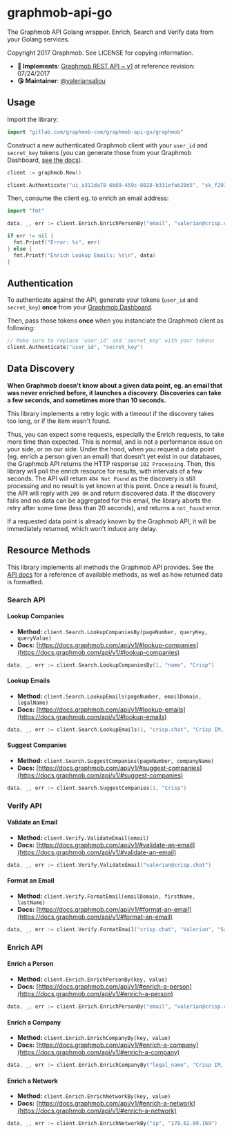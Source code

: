 # graphmob-api-go

The Graphmob API Golang wrapper. Enrich, Search and Verify data from your Golang services.

Copyright 2017 Graphmob. See LICENSE for copying information.

* **📝 Implements**: [Graphmob REST API ~ v1](https://docs.graphmob.com/api/v1/) at reference revision: 07/24/2017
* **😘 Maintainer**: [@valeriansaliou](https://github.com/valeriansaliou)

## Usage

Import the library:

```go
import "gitlab.com/graphmob-com/graphmob-api-go/graphmob"
```

Construct a new authenticated Graphmob client with your `user_id` and `secret_key` tokens (you can generate those from your Graphmob Dashboard, [see the docs](https://docs.graphmob.com/api/v1/)).

```go
client := graphmob.New()

client.Authenticate("ui_a311da78-6b89-459c-8028-b331efab20d5", "sk_f293d44f-675d-4cb1-9c78-52b8a9af0df2")
```

Then, consume the client eg. to enrich an email address:

```go
import "fmt"

data, _, err := client.Enrich.EnrichPersonBy("email", "valerian@crisp.chat")

if err != nil {
  fmt.Printf("Error: %s", err)
} else {
  fmt.Printf("Enrich Lookup Emails: %s\n", data)
}
```

## Authentication

To authenticate against the API, generate your tokens (`user_id` and `secret_key`) **once** from your [Graphmob Dashboard](https://dashboard.graphmob.com/).

Then, pass those tokens **once** when you instanciate the Graphmob client as following:

```go
// Make sure to replace 'user_id' and 'secret_key' with your tokens
client.Authenticate("user_id", "secret_key")
```

## Data Discovery

**When Graphmob doesn't know about a given data point, eg. an email that was never enriched before, it launches a discovery. Discoveries can take a few seconds, and sometimes more than 10 seconds.**

This library implements a retry logic with a timeout if the discovery takes too long, or if the item wasn't found.

Thus, you can expect some requests, especially the Enrich requests, to take more time than expected. This is normal, and is not a performance issue on your side, or on our side. Under the hood, when you request a data point (eg. enrich a person given an email) that doesn't yet exist in our databases, the Graphmob API returns the HTTP response `102 Processing`. Then, this library will poll the enrich resource for results, with intervals of a few seconds. The API will return `404 Not Found` as the discovery is still processing and no result is yet known at this point. Once a result is found, the API will reply with `200 OK` and return discovered data. If the discovery fails and no data can be aggregated for this email, the library aborts the retry after some time (less than 20 seconds), and returns a `not_found` error.

If a requested data point is already known by the Graphmob API, it will be immediately returned, which won't induce any delay.

## Resource Methods

This library implements all methods the Graphmob API provides. See the [API docs](https://docs.graphmob.com/api/v1/) for a reference of available methods, as well as how returned data is formatted.

### Search API

#### Lookup Companies

* **Method:** `client.Search.LookupCompaniesBy(pageNumber, queryKey, queryValue)`
* **Docs:** [https://docs.graphmob.com/api/v1/#lookup-companies](https://docs.graphmob.com/api/v1/#lookup-companies)

```go
data, _, err := client.Search.LookupCompaniesBy(1, "name", "Crisp")
```

#### Lookup Emails

* **Method:** `client.Search.LookupEmails(pageNumber, emailDomain, legalName)`
* **Docs:** [https://docs.graphmob.com/api/v1/#lookup-emails](https://docs.graphmob.com/api/v1/#lookup-emails)

```go
data, _, err := client.Search.LookupEmails(1, "crisp.chat", "Crisp IM, Inc.")
```

#### Suggest Companies

* **Method:** `client.Search.SuggestCompanies(pageNumber, companyName)`
* **Docs:** [https://docs.graphmob.com/api/v1/#suggest-companies](https://docs.graphmob.com/api/v1/#suggest-companies)

```go
data, _, err := client.Search.SuggestCompanies(1, "Crisp")
```

### Verify API

#### Validate an Email

* **Method:** `client.Verify.ValidateEmail(email)`
* **Docs:** [https://docs.graphmob.com/api/v1/#validate-an-email](https://docs.graphmob.com/api/v1/#validate-an-email)

```go
data, _, err := client.Verify.ValidateEmail("valerian@crisp.chat")
```

#### Format an Email

* **Method:** `client.Verify.FormatEmail(emailDomain, firstName, lastName)`
* **Docs:** [https://docs.graphmob.com/api/v1/#format-an-email](https://docs.graphmob.com/api/v1/#format-an-email)

```go
data, _, err := client.Verify.FormatEmail("crisp.chat", "Valerian", "Saliou")
```

### Enrich API

#### Enrich a Person

* **Method:** `client.Enrich.EnrichPersonBy(key, value)`
* **Docs:** [https://docs.graphmob.com/api/v1/#enrich-a-person](https://docs.graphmob.com/api/v1/#enrich-a-person)

```go
data, _, err := client.Enrich.EnrichPersonBy("email", "valerian@crisp.chat")
```

#### Enrich a Company

* **Method:** `client.Enrich.EnrichCompanyBy(key, value)`
* **Docs:** [https://docs.graphmob.com/api/v1/#enrich-a-company](https://docs.graphmob.com/api/v1/#enrich-a-company)

```go
data, _, err := client.Enrich.EnrichCompanyBy("legal_name", "Crisp IM, Inc.")
```

#### Enrich a Network

* **Method:** `client.Enrich.EnrichNetworkBy(key, value)`
* **Docs:** [https://docs.graphmob.com/api/v1/#enrich-a-network](https://docs.graphmob.com/api/v1/#enrich-a-network)

```go
data, _, err := client.Enrich.EnrichNetworkBy("ip", "178.62.89.169")
```
